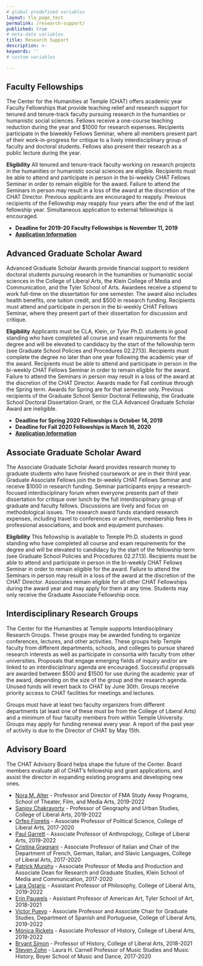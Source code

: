 ```yaml
---
# global predefined variables
layout: tla_page_test
permalink: /research-support/
published: true
# meta-data variables
title: Research Support
description: >-
keywords: ''
# custom variables

---
```

## Faculty Fellowships
The Center for the Humanities at Temple (CHAT) offers academic year Faculty Fellowships that provide teaching relief and research support for tenured and tenure-track faculty pursuing research in the humanities or humanistic social sciences. Fellows receive a one-course teaching reduction during the year and $1000 for research expenses. Recipients participate in the biweekly Fellows Seminar, where all members present part of their work-in-progress for critique to a lively interdisciplinary group of faculty and doctoral students. Fellows also present their research as a public lecture during the year.

**Eligibility**
All tenured and tenure-track faculty working on research projects in the humanities or humanistic social sciences are eligible. Recipients must be able to attend and participate in person in the bi-weekly CHAT Fellows Seminar in order to remain eligible for the award. Failure to attend the Seminars in person may result in a loss of the award at the discretion of the CHAT Director. Previous applicants are encouraged to reapply. Previous recipients of the Fellowship may reapply four years after the end of the last fellowship year. Simultaneous application to external fellowships is encouraged.

- **Deadline for 2019-20 Faculty Fellowships is November 11, 2019**<br>
- **[Application Information](https://drive.google.com/file/d/1PVs8vWrx8Z-6OTmOJDGBb_o9doHdM1t2/view?usp=sharing)**

## Advanced Graduate Scholar Award
Advanced Graduate Scholar Awards provide financial support to resident doctoral students pursuing research in the humanities or humanistic social sciences in the College of Liberal Arts, the Klein College of Media and Communication, and the Tyler School of Arts. Awardees receive a stipend to work full-time on the dissertation for one semester. The award also includes health benefits, one tuition credit, and $500 in research funding. Recipients must attend and participate in person in the bi-weekly CHAT Fellows Seminar, where they present part of their dissertation for discussion and critique.

**Eligibility**
Applicants must be CLA, Klein, or Tyler Ph.D. students in good standing who have completed all course and exam requirements for the degree and will be elevated to candidacy by the start of the fellowship term (see Graduate School Policies and Procedures 02.27.13). Recipients must complete the degree no later than one year following the academic year of the award. Recipients must be able to attend and participate in person in the bi-weekly CHAT Fellows Seminar in order to remain eligible for the award. Failure to attend the Seminars in person may result in a loss of the award at the discretion of the CHAT Director. Awards made for Fall continue through the Spring term. Awards for Spring are for that semester only. Previous recipients of the Graduate School Senior Doctoral Fellowship, the Graduate School Doctoral Dissertation Grant, or the CLA Advanced Graduate Scholar Award are ineligible.

- **Deadline for Spring 2020 Fellowships is October 14, 2019**
- **Deadline for Fall 2020 Fellowships is March 16, 2020**
- [**Application Information**](https://drive.google.com/file/d/1UBlex1F_mfKbn05aPMyAUKMHgEhZmoT7/view?usp=sharing)

## Associate Graduate Scholar Award
The Associate Graduate Scholar Award provides research money to graduate students who have finished coursework or are in their third year. Graduate Associate Fellows join the bi-weekly CHAT Fellows Seminar and receive $1000 in research funding. Seminar participants enjoy a research-focused interdisciplinary forum when everyone presents part of their dissertation for critique over lunch by the full interdisciplinary group of graduate and faculty fellows. Discussions are lively and focus on methodological issues. The research
award funds standard research expenses, including travel to conferences or archives, membership fees in professional associations, and book and equipment purchases.

**Eligibility**
This fellowship is available to Temple Ph.D. students in good standing who have completed all course and exam requirements for the degree and will be elevated to candidacy by the start of the fellowship term (see Graduate School Policies and Procedures 02.27.13). Recipients must be able to attend and participate in person in the bi-weekly CHAT Fellows Seminar in order to remain eligible for the award. Failure to attend the Seminars in person may result in a loss of the award at the discretion of the CHAT Director. Associates remain eligible for all other CHAT Fellowships during the award year and may apply for them at any time. Students may only receive the Graduate Associate Fellowship once.

## Interdisciplinary Research Groups
The Center for the Humanities at Temple supports Interdisciplinary Research Groups. These groups may be awarded funding to organize conferences, lectures, and other activities. These groups help Temple faculty from different departments, schools, and colleges to pursue shared research interests as well as participate in consortia with faculty from other universities. 
Proposals that engage emerging fields of inquiry and/or are linked to an interdisciplinary agenda are encouraged. Successful proposals are awarded between $500 and $1500 for use during the academic year of the award, depending on the size of the group and the research agenda. Unused funds will revert back to CHAT by June 30th. Groups receive priority access to CHAT facilities for meetings and lectures.

Groups must have at least two faculty organizers from different departments (at least one of these must be from the College of Liberal Arts) and a minimum of four faculty members from within Temple University. Groups may apply for funding renewal every year. A report of the past year of activity is due to the Director of CHAT by May 15th.

## Advisory Board 
The CHAT Advisory Board helps shape the future of the Center. Board members evaluate all of CHAT’s fellowship and grant applications, and assist the director in expanding existing programs and developing new ones.

- [Nora M. Alter](https://tfma.temple.edu/staff-faculty/nora-alter) - Professor and Director of FMA Study Away Programs, School of Theater, Film, and Media Arts, 2019-2022
- [Sanjoy Chakravorty](https://liberalarts.temple.edu/academics/faculty/chakravorty-sanjoy) - Professor of Geography and Urban Studies, College of Liberal Arts, 2019-2022
- [Orfeo Fioretis](https://liberalarts.temple.edu/academics/faculty/fioretos-k-orfeo) - Associate Professor of Political Science, College of Liberal Arts, 2017-2020
- [Paul Garrett](https://liberalarts.temple.edu/academics/faculty/garrett-paul-b) - Associate Professor of Anthropology, College of Liberal Arts, 2019-2022
- [Cristina Gragnani](https://liberalarts.temple.edu/academics/faculty/gragnani-cristina) - Associate Professor of Italian and Chair of the Department of French, German, Italian, and Slavic Languages, College of Liberal Arts, 2017-2020
- [Patrick Murphy](https://tyler.temple.edu/faculty/ashley-d-west-phd) - Associate Professor of Media and Production and Associate Dean for Research and Graduate Studies, Klein School of Media and Communication, 2017-2020
- [Lara Ostaric](https://liberalarts.temple.edu/academics/faculty/ostaric-lara) - Assistant Professor of Philosophy, College of Liberal Arts, 2019-2022
- [Erin Pauwels](https://tyler.temple.edu/faculty/erin-pauwels) - Assistant Professor of American Art, Tyler School of Art, 2018-2021 
- [Víctor Pueyo](https://liberalarts.temple.edu/academics/faculty/pueyo-zoco-v-ctor) - Associate Professor and Associate Chair for Graduate Studies, Department of Spanish and Portuguese, College of Liberal Arts, 2019-2022
- [Mónica Rickets](https://liberalarts.temple.edu/academics/faculty/ricketts-m-nica) - Associate Professor of History, College of Liberal Arts, 2019-2022
- [Bryant Simon](https://liberalarts.temple.edu/academics/faculty/simon-bryant) - Professor of History, College of Liberal Arts, 2018-2021
- [Steven Zohn](https://www.temple.edu/boyer/about/people/stevenzohn.asp) - Laura H. Carnell Professor of Music Studies and Music History, Boyer School of Music and Dance, 2017-2020
